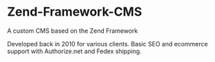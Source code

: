 Zend-Framework-CMS
==================

A custom CMS based on the Zend Framework

Developed back in 2010 for various clients. Basic SEO and ecommerce support with Authorize.net and Fedex shipping.
